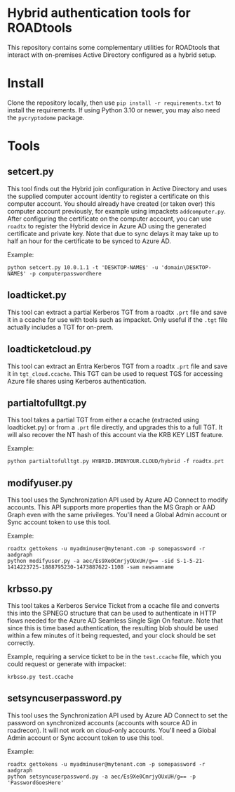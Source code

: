 # Hybrid authentication tools for ROADtools

This repository contains some complementary utilities for ROADtools that interact with on-premises Active Directory configured as a hybrid setup.

# Install

Clone the repository locally, then use `pip install -r requirements.txt` to install the requirements. If using Python 3.10 or newer, you may also need the `pycryptodome` package.

# Tools

## setcert.py

This tool finds out the Hybrid join configuration in Active Directory and uses the supplied computer account identity to register a certificate on this computer account. You should already have created (or taken over) this computer account previously, for example using impackets `addcomputer.py`. After configuring the certificate on the computer account, you can use `roadtx` to register the Hybrid device in Azure AD using the generated certificate and private key. Note that due to sync delays it may take up to half an hour for the certificate to be synced to Azure AD. 

Example:

```
python setcert.py 10.0.1.1 -t 'DESKTOP-NAME$' -u 'domain\DESKTOP-NAME$' -p computerpasswordhere
```

## loadticket.py

This tool can extract a partial Kerberos TGT from a roadtx `.prt` file and save it in a ccache for use with tools such as impacket. Only useful if the `.tgt` file actually includes a TGT for on-prem.

## loadticketcloud.py

This tool can extract an Entra Kerberos TGT from a roadtx `.prt` file and save it in `tgt_cloud.ccache`. This TGT can be used to request TGS for accessing Azure file shares using Kerberos authentication.

## partialtofulltgt.py

This tool takes a partial TGT from either a ccache (extracted using loadticket.py) or from a `.prt` file directly, and upgrades this to a full TGT. It will also recover the NT hash of this account via the KRB KEY LIST feature.

Example:

```
python partialtofulltgt.py HYBRID.IMINYOUR.CLOUD/hybrid -f roadtx.prt
```

## modifyuser.py

This tool uses the Synchronization API used by Azure AD Connect to modify accounts. This API supports more properties than the MS Graph or AAD Graph even with the same privileges. You'll need a Global Admin account or Sync account token to use this tool.

Example:

```
roadtx gettokens -u myadminuser@mytenant.com -p somepassword -r aadgraph
python modifyuser.py -a aec/Es9Xe0CmrjyOUxUH/g== -sid S-1-5-21-1414223725-1888795230-1473887622-1108 -sam newsamname
```

## krbsso.py

This tool takes a Kerberos Service Ticket from a ccache file and converts this into the SPNEGO structure that can be used to authenticate in HTTP flows needed for the Azure AD Seamless Single Sign On feature. Note that since this is time based authentication, the resulting blob should be used within a few minutes of it being requested, and your clock should be set correctly.

Example, requiring a service ticket to be in the `test.ccache` file, which you could request or generate with impacket:

```
krbsso.py test.ccache
```

## setsyncuserpassword.py

This tool uses the Synchronization API used by Azure AD Connect to set the password on synchronized accounts (accounts with source AD in roadrecon). It will not work on cloud-only accounts. You'll need a Global Admin account or Sync account token to use this tool.

Example:

```
roadtx gettokens -u myadminuser@mytenant.com -p somepassword -r aadgraph
python setsyncuserpassword.py -a aec/Es9Xe0CmrjyOUxUH/g== -p 'PasswordGoesHere'
```
